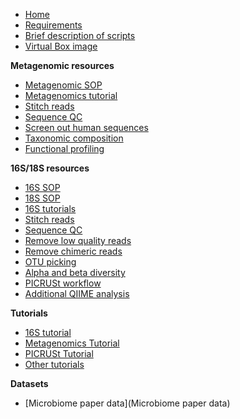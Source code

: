 * [Home](https://github.com/mlangill/microbiome_helper/wiki/Home)
* [Requirements](https://github.com/mlangill/microbiome_helper/wiki/Requirements)
* [Brief description of scripts](https://github.com/mlangill/microbiome_helper/wiki/Brief-description-of-scripts)
* [Virtual Box image](https://github.com/mlangill/microbiome_helper/wiki/MicrobiomeHelper-Virtual-Box)

**Metagenomic resources**
   * [Metagenomic SOP](Metagenomic-standard-operating-procedure)
   * [Metagenomics tutorial](Metagenomics-Tutorial-(Downsampled))
   * [Stitch reads](https://github.com/mlangill/microbiome_helper/wiki/Stitch-reads)
   * [Sequence QC](https://github.com/mlangill/microbiome_helper/wiki/Sequence-QC)
   * [Screen out human sequences](https://github.com/mlangill/microbiome_helper/wiki/Screen-out-human-sequences)
   * [Taxonomic composition](https://github.com/mlangill/microbiome_helper/wiki/Taxonomic-composition)
   * [Functional profiling](https://github.com/mlangill/microbiome_helper/wiki/Functional-profiling)

**16S/18S resources**
   * [16S SOP](https://github.com/mlangill/microbiome_helper/wiki/16S-standard-operating-procedure)
   * [18S SOP](https://github.com/mlangill/microbiome_helper/wiki/18S-standard-operating-procedure)
   * [16S tutorials](https://github.com/mlangill/microbiome_helper/wiki/16S-tutorials)
   * [Stitch reads](https://github.com/mlangill/microbiome_helper/wiki/Stitch-reads)
   * [Sequence QC](https://github.com/mlangill/microbiome_helper/wiki/Sequence-QC)
   * [Remove low quality reads](https://github.com/mlangill/microbiome_helper/wiki/Remove-low-quality-reads)
   * [Remove chimeric reads](https://github.com/mlangill/microbiome_helper/wiki/Remove-chimeric-reads)
   * [OTU picking](https://github.com/mlangill/microbiome_helper/wiki/OTU-picking)
   * [Alpha and beta diversity](https://github.com/mlangill/microbiome_helper/wiki/Alpha-and-beta-diversity)
   * [PICRUSt workflow](https://github.com/mlangill/microbiome_helper/wiki/PICRUSt-workflow)
   * [Additional QIIME analysis](https://github.com/mlangill/microbiome_helper/wiki/Additional-QIIME-analysis)

**Tutorials**
   * [16S tutorial](16S-tutorial-(chemerin))
   * [Metagenomics Tutorial](Metagenomics-Tutorial-(Downsampled))
   * [PICRUSt Tutorial](PICRUSt-tutorial)
   * [Other tutorials](other-tutorials)

**Datasets**
   * [Microbiome paper data](Microbiome paper data)

